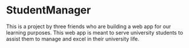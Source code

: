# StudentManager
This is a project by three friends who are building a web app for our learning purposes. This web app is meant to serve university students to assist them to manage and excel in their university life.
